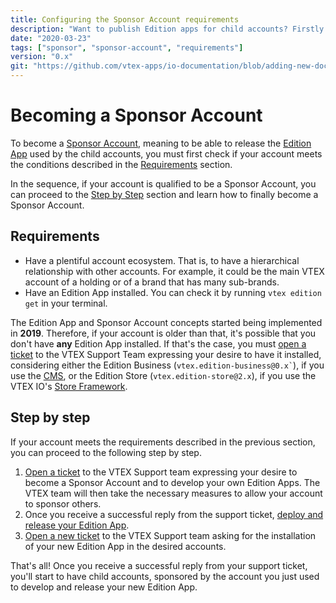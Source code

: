 ```yaml
---
title: Configuring the Sponsor Account requirements
description: "Want to publish Edition apps for child accounts? Firstly know how to configure all requirements to be a Sponsor Account."
date: "2020-03-23"
tags: ["sponsor", "sponsor-account", "requirements"]
version: "0.x"
git: "https://github.com/vtex-apps/io-documentation/blob/adding-new-docs/docs/en/Recipes/development/configuring-the-sponsor-account-requirements.md"
---
```


# Becoming a Sponsor Account

To become a [Sponsor Account](https://vtex.io/docs/concepts/sponsor-account/), meaning to be able to release the [Edition App](https://vtex.io/docs/concepts/edition-app/) used by the child accounts, you must first check if your account meets the conditions described in the [Requirements](#Requirements) section.

In the sequence, if your account is qualified to be a Sponsor Account, you can proceed to the [Step by Step](#step-by-step) section and learn how to finally become a Sponsor Account.

## Requirements

- Have a plentiful account ecosystem. That is, to have a hierarchical relationship with other accounts. For example, it could be the main VTEX account of a holding or of a brand that has many sub-brands.
- Have an Edition App installed. You can check it by running `vtex edition get` in your terminal.

<div class="alert alert-warning">
The Edition App and Sponsor Account concepts started being implemented in <strong>2019</strong>. Therefore, if your account is older than that, it's possible that you don't have <strong>any</strong> Edition App installed. If that's the case, you must <a href="https://help-tickets.vtex.com/smartlink/sso/login/zendesk">open a ticket</a> to the VTEX Support Team expressing your desire to have it installed, considering either the Edition Business (<code>vtex.edition-business@0.x`</code>), if you use the <a href="https://help.vtex.com/tutorial/what-is-cms--EmO8u2WBj2W4MUQCS8262">CMS</a>, or the Edition Store (<code>vtex.edition-store@2.x</code>), if you use the VTEX IO's <a href="https://vtex.io/docs/getting-started/build-stores-with-store-framework/1">Store Framework</a>.
</div>

## Step by step

If your account meets the requirements described in the previous section, you can proceed to the following step by step.  

1. [Open a ticket](https://help-tickets.vtex.com/smartlink/sso/login/zendesk) to the VTEX Support team expressing your desire to become a Sponsor Account and to develop your own Edition Apps. The VTEX team will then take the necessary measures to allow your account to sponsor others. 
2. Once you receive a successful reply from the support ticket, [deploy and release your Edition App](https://vtex.io/docs/recipes/development/configuring-an-edition-app/).
3. [Open a new ticket](https://help-tickets.vtex.com/smartlink/sso/login/zendesk) to the VTEX Support team asking for the installation of your new Edition App in the desired accounts.

That's all! Once you receive a successful reply from your support ticket, you'll start to have child accounts, sponsored by the account you just used to develop and release your new Edition App.
